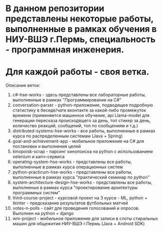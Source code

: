 # В данном репозитории представлены некоторые работы, выполненные в рамках обучения в НИУ-ВШЭ г.Пермь, специальность - программная инженерия.
# Для каждой работы - своя ветка.
Описание веток:

1) c#-hse-works - здесь представлены все лабораторные работы, выполненные в рамках "Программирование на C#"
2) conversation-parser - python-приложение, подводящее подробную статистику в беседе/чате вконтакте за какой-либо промежуток времени (применяется машинное обучение, api Llama-model для генерации пересказа происходящего за день, топ стикер за день, количество реакций, сообщений, топ по сообщениям и т.д.)
3) distributed-systems-hse-works - все работы, выполненные в рамках курса по распределенным системам (Java + Spring)
4) goal-and-achievement-app - мобильное приложение на C# для постановки и выполнения целей
5) kinopoisk-scrap - парсинг кинопоиска на python с использованием selenium и капч-сервиса
6) operating-system-hse-works - представлены все работы, выполненные в рамках курса операционных систем
7) python-practicum-hse-works - представлены все работы, выполненные в рамках курса "практический семинар по python"
8) system-architecture-design-hse-works - представлены все работы, выполненые в рамках курса "проектирование архитектуры программных систем"
9) third-course-project - курсовой проект на 3 курсе - ML, python + tkinter - предсказание результатов футбольных матчей
10) votes-n-polls - сайт для проведения голосований и опросов. Выполнен на python + django
11) wm-project - мобильное приложение для записи в слоты стиральных машин для общежития НИУ-ВШЭ г.Пермь (Java + Android SDK) 
